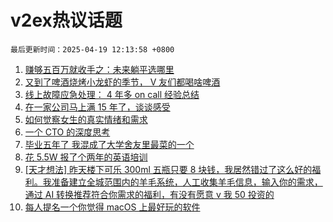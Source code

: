 # v2ex热议话题

`最后更新时间：2025-04-19 12:13:58 +0800`

1. [赚够五百万就收手之：未来躺平选哪里](https://www.v2ex.com/t/1126517)
1. [又到了啤酒烧烤小龙虾的季节， V 友们都喝啥啤酒](https://www.v2ex.com/t/1126488)
1. [线上故障应急处理： 4 年多 on call 经验总结](https://www.v2ex.com/t/1126452)
1. [在一家公司马上满 15 年了，谈谈感受](https://www.v2ex.com/t/1126476)
1. [如何觉察女生的真实情绪和需求](https://www.v2ex.com/t/1126510)
1. [一个 CTO 的深度思考](https://www.v2ex.com/t/1126590)
1. [毕业五年了 我混成了大学舍友里最菜的一个](https://www.v2ex.com/t/1126609)
1. [花 5.5W 报了个两年的英语培训](https://www.v2ex.com/t/1126622)
1. [[天才想法] 昨天楼下可乐 300ml 五瓶只要 8 块钱，我居然错过了这么好的福利。我准备建立全城范围内的羊毛系统，人工收集羊毛信息，输入你的需求，通过 AI 转换推荐符合你需求的福利，有没有愿意 v 我 50 投资的](https://www.v2ex.com/t/1126436)
1. [每人提名一个你觉得 macOS 上最好玩的软件](https://www.v2ex.com/t/1126467)

